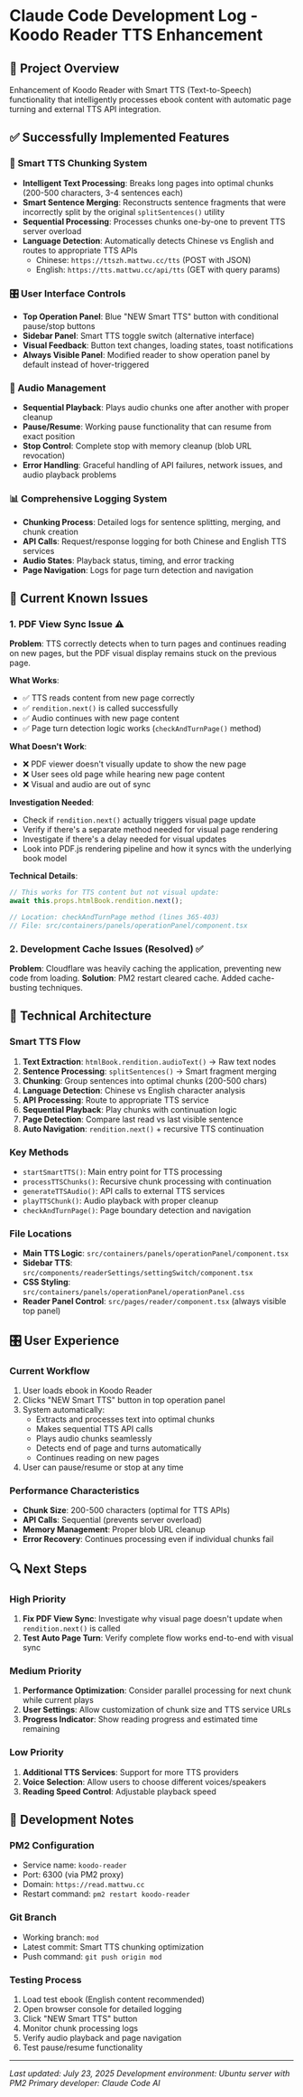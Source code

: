 # Claude Code Development Log - Koodo Reader TTS Enhancement

## 🎯 Project Overview
Enhancement of Koodo Reader with Smart TTS (Text-to-Speech) functionality that intelligently processes ebook content with automatic page turning and external TTS API integration.

## ✅ Successfully Implemented Features

### 🎵 Smart TTS Chunking System
- **Intelligent Text Processing**: Breaks long pages into optimal chunks (200-500 characters, 3-4 sentences each)
- **Smart Sentence Merging**: Reconstructs sentence fragments that were incorrectly split by the original `splitSentences()` utility
- **Sequential Processing**: Processes chunks one-by-one to prevent TTS server overload
- **Language Detection**: Automatically detects Chinese vs English and routes to appropriate TTS APIs
  - Chinese: `https://ttszh.mattwu.cc/tts` (POST with JSON)
  - English: `https://tts.mattwu.cc/api/tts` (GET with query params)

### 🎛️ User Interface Controls
- **Top Operation Panel**: Blue "NEW Smart TTS" button with conditional pause/stop buttons
- **Sidebar Panel**: Smart TTS toggle switch (alternative interface)
- **Visual Feedback**: Button text changes, loading states, toast notifications
- **Always Visible Panel**: Modified reader to show operation panel by default instead of hover-triggered

### 🔄 Audio Management
- **Sequential Playback**: Plays audio chunks one after another with proper cleanup
- **Pause/Resume**: Working pause functionality that can resume from exact position
- **Stop Control**: Complete stop with memory cleanup (blob URL revocation)
- **Error Handling**: Graceful handling of API failures, network issues, and audio playback problems

### 📊 Comprehensive Logging System
- **Chunking Process**: Detailed logs for sentence splitting, merging, and chunk creation
- **API Calls**: Request/response logging for both Chinese and English TTS services
- **Audio States**: Playback status, timing, and error tracking
- **Page Navigation**: Logs for page turn detection and navigation

## 🚧 Current Known Issues

### 1. **PDF View Sync Issue** ⚠️
**Problem**: TTS correctly detects when to turn pages and continues reading on new pages, but the PDF visual display remains stuck on the previous page.

**What Works**:
- ✅ TTS reads content from new page correctly
- ✅ `rendition.next()` is called successfully
- ✅ Audio continues with new page content
- ✅ Page turn detection logic works (`checkAndTurnPage()` method)

**What Doesn't Work**:
- ❌ PDF viewer doesn't visually update to show the new page
- ❌ User sees old page while hearing new page content
- ❌ Visual and audio are out of sync

**Investigation Needed**:
- Check if `rendition.next()` actually triggers visual page update
- Verify if there's a separate method needed for visual page rendering
- Investigate if there's a delay needed for visual updates
- Look into PDF.js rendering pipeline and how it syncs with the underlying book model

**Technical Details**:
```typescript
// This works for TTS content but not visual update:
await this.props.htmlBook.rendition.next();

// Location: checkAndTurnPage method (lines 365-403)
// File: src/containers/panels/operationPanel/component.tsx
```

### 2. **Development Cache Issues** (Resolved) ✅
**Problem**: Cloudflare was heavily caching the application, preventing new code from loading.
**Solution**: PM2 restart cleared cache. Added cache-busting techniques.

## 🔧 Technical Architecture

### Smart TTS Flow
1. **Text Extraction**: `htmlBook.rendition.audioText()` → Raw text nodes
2. **Sentence Processing**: `splitSentences()` → Smart fragment merging
3. **Chunking**: Group sentences into optimal chunks (200-500 chars)
4. **Language Detection**: Chinese vs English character analysis
5. **API Processing**: Route to appropriate TTS service
6. **Sequential Playback**: Play chunks with continuation logic
7. **Page Detection**: Compare last read vs last visible sentence
8. **Auto Navigation**: `rendition.next()` + recursive TTS continuation

### Key Methods
- `startSmartTTS()`: Main entry point for TTS processing
- `processTTSChunks()`: Recursive chunk processing with continuation
- `generateTTSAudio()`: API calls to external TTS services
- `playTTSChunk()`: Audio playback with proper cleanup
- `checkAndTurnPage()`: Page boundary detection and navigation

### File Locations
- **Main TTS Logic**: `src/containers/panels/operationPanel/component.tsx`
- **Sidebar TTS**: `src/components/readerSettings/settingSwitch/component.tsx`
- **CSS Styling**: `src/containers/panels/operationPanel/operationPanel.css`
- **Reader Panel Control**: `src/pages/reader/component.tsx` (always visible top panel)

## 🎛️ User Experience

### Current Workflow
1. User loads ebook in Koodo Reader
2. Clicks "NEW Smart TTS" button in top operation panel
3. System automatically:
   - Extracts and processes text into optimal chunks
   - Makes sequential TTS API calls
   - Plays audio chunks seamlessly
   - Detects end of page and turns automatically
   - Continues reading on new pages
4. User can pause/resume or stop at any time

### Performance Characteristics
- **Chunk Size**: 200-500 characters (optimal for TTS APIs)
- **API Calls**: Sequential (prevents server overload)
- **Memory Management**: Proper blob URL cleanup
- **Error Recovery**: Continues processing even if individual chunks fail

## 🔍 Next Steps

### High Priority
1. **Fix PDF View Sync**: Investigate why visual page doesn't update when `rendition.next()` is called
2. **Test Auto Page Turn**: Verify complete flow works end-to-end with visual sync

### Medium Priority
1. **Performance Optimization**: Consider parallel processing for next chunk while current plays
2. **User Settings**: Allow customization of chunk size and TTS service URLs
3. **Progress Indicator**: Show reading progress and estimated time remaining

### Low Priority
1. **Additional TTS Services**: Support for more TTS providers
2. **Voice Selection**: Allow users to choose different voices/speakers
3. **Reading Speed Control**: Adjustable playback speed

## 📝 Development Notes

### PM2 Configuration
- Service name: `koodo-reader`
- Port: 6300 (via PM2 proxy)
- Domain: `https://read.mattwu.cc`
- Restart command: `pm2 restart koodo-reader`

### Git Branch
- Working branch: `mod`
- Latest commit: Smart TTS chunking optimization
- Push command: `git push origin mod`

### Testing Process
1. Load test ebook (English content recommended)
2. Open browser console for detailed logging
3. Click "NEW Smart TTS" button
4. Monitor chunk processing logs
5. Verify audio playback and page navigation
6. Test pause/resume functionality

---

*Last updated: July 23, 2025*
*Development environment: Ubuntu server with PM2*
*Primary developer: Claude Code AI*